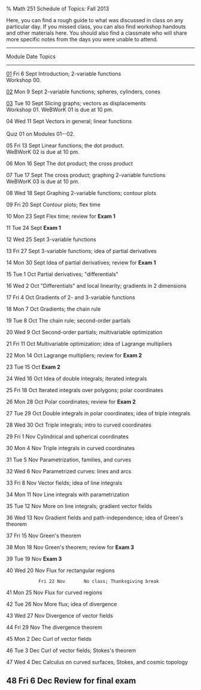 % Math 251 Schedule of Topics: Fall 2013

Here, you can find a rough guide to what was discussed in class on any
particular day. If you missed class, you can also find workshop handouts
and other materials here. You should also find a classmate who will share
more specific notes from the days you were unable to attend.


------------------------------------------------------------------------------------
 Module            Date          Topics <!--links are workshops-->
------------  ---------------    ---------------------------------------------------
  [01][m01]     Fri 6 Sept       Introduction; 2-variable functions
                                 <br />
                                 Workshop 00<!--add link-->.
                                                                  
  [02][m02]     Mon 9 Sept       2-variable functions; spheres, cylinders, cones
      
  [03][m03]     Tue 10 Sept      Slicing graphs; vectors as displacements
                                 <br />
                                 Workshop 01<!--add link-->. WeBWorK 01 is due at 10 pm.
                                 
  04            Wed 11 Sept      Vectors in general; linear functions
                                 <br />                 
                                 Quiz 01 on Modules 01--02.                                                      

  05            Fri 13 Sept      Linear functions; the dot product.
                                 <br />
                                 WeBWorK 02 is due at 10 pm.

  06            Mon 16 Sept      The dot product; the cross product
                                                                       
  07            Tue 17 Sept      The cross product; graphing 2-variable functions
                                 <br />
                                 WeBWorK 03 is due at 10 pm.
                                                                       
  08            Wed 18 Sept      Graphing 2-variable functions; contour plots
                                 
  09            Fri 20 Sept      Contour plots; flex time
                                                                       
  10            Mon 23 Sept      Flex time; review for **Exam 1**
                                 
  11            Tue 24 Sept      **Exam 1**
                                 
  12            Wed 25 Sept      3-variable functions
                                                                       
  13            Fri 27 Sept      3-variable functions; idea of partial derivatives
                                                                       
  14            Mon 30 Sept      Idea of partial derivatives; review for **Exam 1**
                                                                                                              
  15            Tue 1 Oct        Partial derivatives; "differentials"
                                                                       
  16            Wed 2 Oct        "Differentials" and local linearity; gradients in 2 dimensions 
                                                                       
  17            Fri 4 Oct        Gradients of 2- and 3-variable functions
                                                                       
  18            Mon 7 Oct        Gradients; the chain rule
                                                                       
  19            Tue 8 Oct        The chain rule; second-order partials
                                                                       
  20            Wed 9 Oct        Second-order partials; multivariable optimization
                                                                       
  21            Fri 11 Oct       Multivariable optimization; idea of Lagrange multipliers
                                                                                                   
  22            Mon 14 Oct       Lagrange multipliers; review for **Exam 2**
                                                                       
  23            Tue 15 Oct       **Exam 2**
                                                                       
  24            Wed 16 Oct       Idea of double integrals; iterated integrals
                                 
  25            Fri 18 Oct       Iterated integrals over polygons; polar coordinates
                                                                       
  26            Mon 28 Oct       Polar coordinates; review for **Exam 2**
                                                                                                             
  27            Tue 29 Oct       Double integrals in polar coordinates; idea of triple integrals
                                                                       
  28            Wed 30 Oct       Triple integrals; intro to curved coordinates
                                                                       
  29            Fri 1 Nov        Cylindrical and spherical coordinates
                                                                       
  30            Mon 4 Nov        Triple integrals in curved coordinates
                                                                       
  31            Tue 5 Nov        Parametrization, families, and curves
                                                                       
  32            Wed 6 Nov        Parametrized curves: lines and arcs
                                                                       
  33            Fri 8 Nov        Vector fields; idea of line integrals
                                                                       
  34            Mon 11 Nov       Line integrals with parametrization
                                                                       
  35            Tue 12 Nov       More on line integrals; gradient vector fields
                                                                       
  36            Wed 13 Nov       Gradient fields and path-independence; idea of Green's theorem
                                                                       
  37            Fri 15 Nov       Green's theorem
                                                                       
  38            Mon 18 Nov       Green's theorem; review for **Exam 3**
                                                                       
  39            Tue 19 Nov       **Exam 3**
                                                                       
  40            Wed 20 Nov       Flux for rectangular regions
                                                                       
                Fri 22 Nov       No class; Thanksgiving break
                                                                       
  41            Mon 25 Nov       Flux for curved regions
                                                                       
  42            Tue 26 Nov       More flux; idea of divergence
                                                                       
  43            Wed 27 Nov       Divergence of vector fields
                                                                       
  44            Fri 29 Nov       The divergence theorem
                                                                       
  45            Mon 2 Dec        Curl of vector fields
                                                                       
  46            Tue 3 Dec        Curl of vector fields; Stokes's theorem
                                                                                                             
  47            Wed 4 Dec        Calculus on curved surfaces, Stokes, and cosmic topology
                                                                       
  48            Fri 6 Dec        Review for final exam
------------------------------------------------------------------------------------

[m01]: modules/01/Module.html
[m02]: modules/02/Module.html
[m03]: modules/03/Module.html
